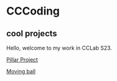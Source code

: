 # CCCoding
## cool projects
Hello, welcome to my work in CCLab S23.

[Pillar Project](https://miranda-zeng.github.io/CCCoding/project-test/)

[Moving ball](https://miranda-zeng.github.io/CCCoding/vanilla-js-and-p5/)
 
